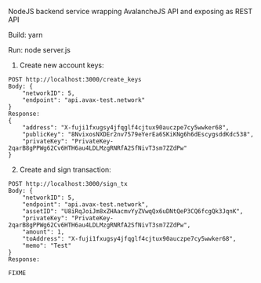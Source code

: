 NodeJS backend service wrapping AvalancheJS API and exposing as REST API

Build: yarn

Run: node server.js

1) Create new account keys:
```
POST http://localhost:3000/create_keys
Body: {
    "networkID": 5,
    "endpoint": "api.avax-test.network"
}
Response:
{
    "address": "X-fuji1fxugsy4jfqglf4cjtux90auczpe7cy5wwker68",
    "publicKey": "8NvixosNXDEr2nv7579eYerEa6SKiKNg6h6dEscygsddKdc538",
    "privateKey": "PrivateKey-2qarB8gPPWg62Cv6HTH6au4LDLMzgRNRfA2SfNivT3sm7ZZdPw"
}
```

2) Create and sign transaction:
```
POST http://localhost:3000/sign_tx
Body: {
    "networkID": 5,
    "endpoint": "api.avax-test.network",
    "assetID": "U8iRqJoiJm8xZHAacmvYyZVwqQx6uDNtQeP3CQ6fcgQk3JqnK",
    "privateKey": "PrivateKey-2qarB8gPPWg62Cv6HTH6au4LDLMzgRNRfA2SfNivT3sm7ZZdPw",
    "amount": 1,
    "toAddress": "X-fuji1fxugsy4jfqglf4cjtux90auczpe7cy5wwker68",
    "memo": "Test"
}
Response:

FIXME

```



